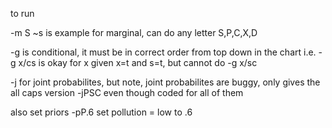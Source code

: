 to run

-m S ~s is example for marginal, can do any letter S,P,C,X,D

-g is conditional, it must be in correct order from top down in the chart
i.e.
-g x/cs is okay for x given x=t and s=t, but cannot do -g x/sc

-j for joint probabilites, but note, joint probabilites are buggy, only
gives the all caps version -jPSC even though coded for all of them 

also set priors -pP.6 set pollution = low to .6